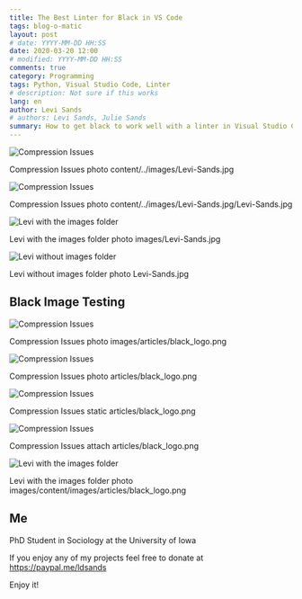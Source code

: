 ```yaml
---
title: The Best Linter for Black in VS Code
tags: blog-o-matic
layout: post
# date: YYYY-MM-DD HH:SS
date: 2020-03-20 12:00
# modified: YYYY-MM-DD HH:SS
comments: true
category: Programming
tags: Python, Visual Studio Code, Linter
# description: Not sure if this works
lang: en
author: Levi Sands
# authors: Levi Sands, Julie Sands
summary: How to get black to work well with a linter in Visual Studio Code
---
```


![Compression Issues]({photo}content/../images/Levi-Sands.jpg)

Compression Issues photo content/../images/Levi-Sands.jpg

![Compression Issues]({photo}content/images/Levi-Sands.jpg)

Compression Issues photo content/../images/Levi-Sands.jpg/Levi-Sands.jpg

![Levi with the images folder]({photo}images/Levi-Sands.jpg)

Levi with the images folder photo images/Levi-Sands.jpg

![Levi without images folder]({photo}Levi-Sands.jpg)

Levi without images folder photo Levi-Sands.jpg

## Black Image Testing

![Compression Issues]({photo}images/articles/black_logo.png)

Compression Issues photo images/articles/black_logo.png

![Compression Issues]({photo}articles/black_logo.png)

Compression Issues photo articles/black_logo.png

![Compression Issues]({static}articles/black_logo.png)

Compression Issues static articles/black_logo.png

![Compression Issues]({attach}articles/black_logo.png)

Compression Issues attach articles/black_logo.png

![Levi with the images folder]({photo}content/images/articles/black_logo.png)

Levi with the images folder photo images/content/images/articles/black_logo.png

## Me

PhD Student in Sociology at the University of Iowa

If you enjoy any of my projects feel free to donate at <https://paypal.me/ldsands>

Enjoy it!
